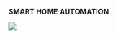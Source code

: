 **SMART HOME AUTOMATION**

![](https://raw.githubusercontent.com/AnanduSreekumar/smart-home-automation/master/img/unnamed.jpg)
